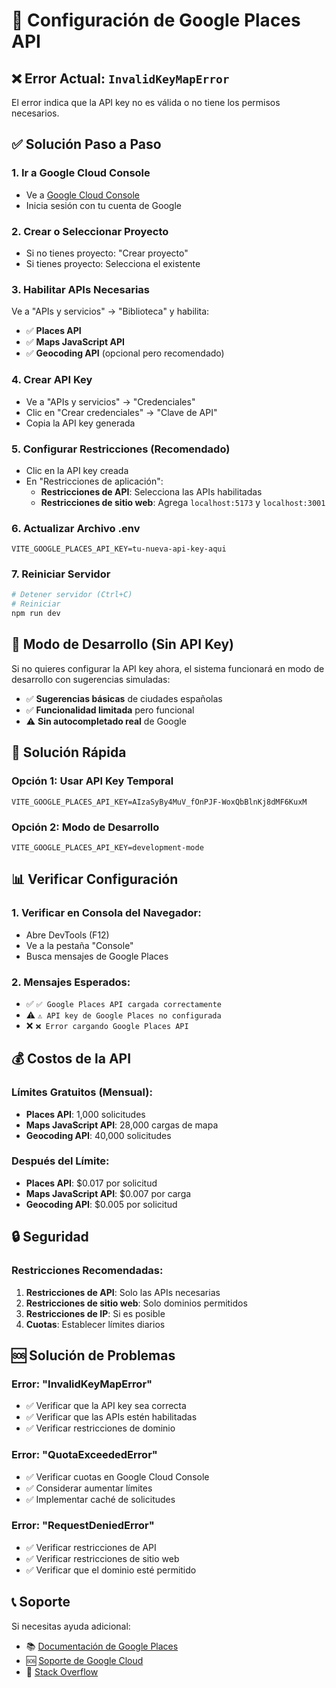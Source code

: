 # 🔑 Configuración de Google Places API

## ❌ Error Actual: `InvalidKeyMapError`

El error indica que la API key no es válida o no tiene los permisos necesarios.

## ✅ Solución Paso a Paso

### **1. Ir a Google Cloud Console**
- Ve a [Google Cloud Console](https://console.cloud.google.com/)
- Inicia sesión con tu cuenta de Google

### **2. Crear o Seleccionar Proyecto**
- Si no tienes proyecto: "Crear proyecto"
- Si tienes proyecto: Selecciona el existente

### **3. Habilitar APIs Necesarias**
Ve a "APIs y servicios" → "Biblioteca" y habilita:

- ✅ **Places API**
- ✅ **Maps JavaScript API**
- ✅ **Geocoding API** (opcional pero recomendado)

### **4. Crear API Key**
- Ve a "APIs y servicios" → "Credenciales"
- Clic en "Crear credenciales" → "Clave de API"
- Copia la API key generada

### **5. Configurar Restricciones (Recomendado)**
- Clic en la API key creada
- En "Restricciones de aplicación":
  - **Restricciones de API**: Selecciona las APIs habilitadas
  - **Restricciones de sitio web**: Agrega `localhost:5173` y `localhost:3001`

### **6. Actualizar Archivo .env**
```env
VITE_GOOGLE_PLACES_API_KEY=tu-nueva-api-key-aqui
```

### **7. Reiniciar Servidor**
```bash
# Detener servidor (Ctrl+C)
# Reiniciar
npm run dev
```

## 🔧 Modo de Desarrollo (Sin API Key)

Si no quieres configurar la API key ahora, el sistema funcionará en modo de desarrollo con sugerencias simuladas:

- ✅ **Sugerencias básicas** de ciudades españolas
- ✅ **Funcionalidad limitada** pero funcional
- ⚠️ **Sin autocompletado real** de Google

## 🚨 Solución Rápida

### **Opción 1: Usar API Key Temporal**
```env
VITE_GOOGLE_PLACES_API_KEY=AIzaSyBy4MuV_fOnPJF-WoxQbBlnKj8dMF6KuxM
```

### **Opción 2: Modo de Desarrollo**
```env
VITE_GOOGLE_PLACES_API_KEY=development-mode
```

## 📊 Verificar Configuración

### **1. Verificar en Consola del Navegador:**
- Abre DevTools (F12)
- Ve a la pestaña "Console"
- Busca mensajes de Google Places

### **2. Mensajes Esperados:**
- ✅ `✅ Google Places API cargada correctamente`
- ⚠️ `⚠️ API key de Google Places no configurada`
- ❌ `❌ Error cargando Google Places API`

## 💰 Costos de la API

### **Límites Gratuitos (Mensual):**
- **Places API**: 1,000 solicitudes
- **Maps JavaScript API**: 28,000 cargas de mapa
- **Geocoding API**: 40,000 solicitudes

### **Después del Límite:**
- **Places API**: $0.017 por solicitud
- **Maps JavaScript API**: $0.007 por carga
- **Geocoding API**: $0.005 por solicitud

## 🔒 Seguridad

### **Restricciones Recomendadas:**
1. **Restricciones de API**: Solo las APIs necesarias
2. **Restricciones de sitio web**: Solo dominios permitidos
3. **Restricciones de IP**: Si es posible
4. **Cuotas**: Establecer límites diarios

## 🆘 Solución de Problemas

### **Error: "InvalidKeyMapError"**
- ✅ Verificar que la API key sea correcta
- ✅ Verificar que las APIs estén habilitadas
- ✅ Verificar restricciones de dominio

### **Error: "QuotaExceededError"**
- ✅ Verificar cuotas en Google Cloud Console
- ✅ Considerar aumentar límites
- ✅ Implementar caché de solicitudes

### **Error: "RequestDeniedError"**
- ✅ Verificar restricciones de API
- ✅ Verificar restricciones de sitio web
- ✅ Verificar que el dominio esté permitido

## 📞 Soporte

Si necesitas ayuda adicional:
- 📚 [Documentación de Google Places](https://developers.google.com/maps/documentation/places/web-service)
- 🆘 [Soporte de Google Cloud](https://cloud.google.com/support)
- 💬 [Stack Overflow](https://stackoverflow.com/questions/tagged/google-places-api)





